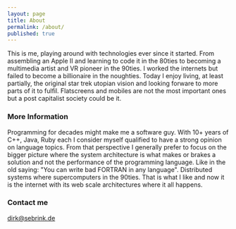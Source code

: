 ```yaml
---
layout: page
title: About
permalink: /about/
published: true
---
```


This is me, playing around with technologies ever since it started. From
assembling an Apple II and learning to code it in the 80ties to becoming a
multimedia artist and VR pioneer in the 90ties. I worked the internets but
failed to become a billionaire in the noughties. Today I enjoy living, at least
partially, the original star trek utopian vision and looking forware to more
parts of it to fulfil. Flatscreens and mobiles are not the most important ones
but a post capitalist society could be it.

### More Information

Programming for decades might make me a software guy. With 10+ years of C++,
Java, Ruby each I consider myself qualified to have a strong opinion on
language topics. From that perspective I generally prefer to focus on the
bigger picture where the system architecture is what makes or brakes a solution
and not the performance of the programming language. Like in the old saying:
"You can write bad FORTRAN in any language". Distributed systems where
supercomputers in the 90ties. That is what I like and now it is the internet
with its web scale architectures where it all happens. 

### Contact me

[dirk@sebrink.de](mailto:dirk@sebrink.de)
